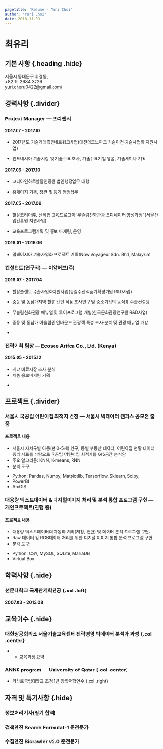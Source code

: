 ```yaml
---
pagetitle: 'Resume - Yuri Choi'
author: 'Yuri Choi'
date: 2018-11-09
---
```


# 최유리
## 기본 사항 {.heading .hide}
서울시 동대문구 휘경동,\
+82 10 2684 3226\
yuri.cheru0422@gmail.com\

## 경력사항 {.divider}

### Project Manager &mdash; 프리랜서
#### 2017.07 - 2017.10
* 2017년도 기술거래촉진네트워크사업(대전테크노파크 기술이전·기술사업화 지원사업)
- 인도네시아 기술시장 및 기술수요 조사, 기술수요기업 발굴, 기술세미나 기획
#### 2017.06 - 2017.10
* 코리아인하트할랄인증원 법인행정업무 대행
- 홈페이지 기획, 정관 및 등기 행정업무
#### 2017.05 - 2017.09
* 할랄코리아㈜, 신직업 교육프로그램 ‘무슬림친화관광 코디네이터 양성과정’ (서울산업진흥원 지원사업)
- 교육프로그램기획 및 홍보 마케팅, 운영
#### 2016.01 - 2016.06
* 말레이시아 기술사업화 프로젝트 기획(Now Voyageur Sdn. Bhd, Malaysia)

### 컨설턴트(연구직)  &mdash; 이암허브(주) 
#### 2016.07 - 2017.04
* 할랄플랜트 수출사업화지원사업(농림수산식품기획평가원 R&D사업) 
- 중동 및 동남아지역 할랄 간편 식품 조사연구 및 중소기업의 농식품 수출컨설팅
* 무슬림친화관광 매뉴얼 및 투어프로그램 개발(한국문화관광연구원 R&D사업)
- 중동 및 동남아 이슬람권 인바운드 관광객 특성 조사·분석 및 관광 매뉴얼 개발
* 
### 전략기획 팀장 &mdash; Ecosee Arifca Co., Ltd. (Kenya)
#### 2015.05 - 2015.12
* 케냐 비료시장 조사 분석
* 제품 홍보마케팅 기획
- 

## 프로젝트 {.divider}
### 서울시 국공립 어린이집 최적지 선정  &mdash; 서울시 빅데이터 캠퍼스 공모전 출품
#### 프로젝트 내용
* 서울시 자치구별 아동(만 0-5세) 인구, 동별 부동산 데이터, 어린이집 현황 데이터 등의 자료를 바탕으로 국공립 어린이집 최적지를 GIS공간 분석함
* 주요 알고리즘: KNN, K-means, RNN
* 분석 도구: 
- Python: Pandas, Numpy, Matplotlib, Tensorflow, Sklearn, Scipy, 
- PowerBI
- ArcGIS

### 대용량 텍스트데이터 & 디지털이미지 처리 및 분석 통합 프로그램 구현 &mdash; 개인프로젝트(진행 중)
#### 프로젝트 내용
* 대용량 텍스트데이터의 자동화 처리(저장, 변환) 및 데이터 분석 프로그램 구현. 
* Raw 데이터 및 RGB데이터 처리를 위한 디지털 이미지 통합 분석 프로그램 구현
* 분석 도구: 
- Python: CSV, MySQL, SQLite, MariaDB
- Virtual Box

## 학력사항 {.hide}
### 선문대학교 국제관계학전공 {.col .left}
#### 2007.03 - 2013.08

## 교육이수 {.hide}
### 대한상공회의소 서울기술교육센터 전략경영 빅데이터 분석가 과정 {.col .center}
* -	교육과정 요약
### ANNS program &mdash; University of Qatar  {.col .center}
* 카타르국립대학교 초청 1년 장학어학연수 {.col .right}

## 자격 및 특기사항 {.hide}
### 정보처리기사(필기 합격)
### 검색엔진 Search Formulat-1 준전문가
### 수집엔진 Bicrawler v2.0 준전문가


